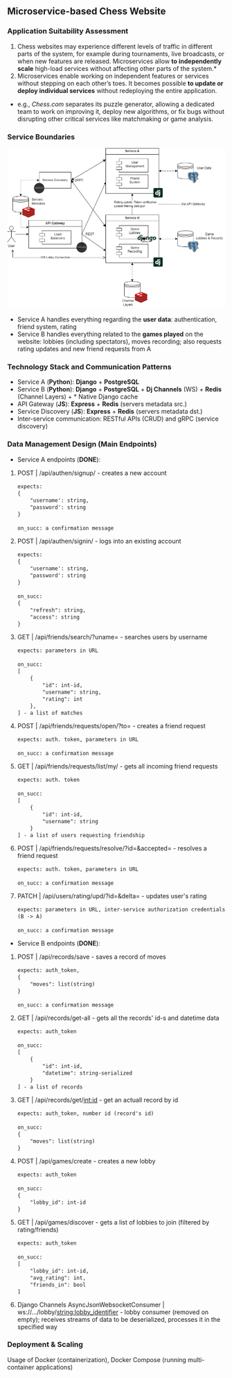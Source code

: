 ## Microservice-based Chess Website

### Application Suitability Assessment

1. Chess websites may experience different levels of traffic in different parts of the system, for example during tournaments, live broadcasts, or when new features are released. Microservices allow **to independently scale** high-load services without affecting other parts of the system.\*
2. Microservices enable working on independent features or services without stepping on each other’s toes. It becomes possible **to update or deploy individual services** without redeploying the entire application.

- e.g., _Chess.com_ separates its puzzle generator, allowing a dedicated team to work on improving it, deploy new algorithms, or fix bugs without disrupting other critical services like matchmaking or game analysis.

### Service Boundaries

![Architecture](./pad_architecture_new.png)

- Service A handles everything regarding the **user data**: authentication, friend system, rating
- Service B handles everything related to the **games played** on the website: lobbies (including spectators), moves recording; also requests rating updates and new friend requests from A

### Technology Stack and Communication Patterns

- Service A (**Python**): **Django** + **PostgreSQL**
- Service B (**Python**): **Django** + **PostgreSQL** + **Dj Channels** (WS) + **Redis** (Channel Layers) + * Native Django cache
- API Gateway (**JS**): **Express** + **Redis** (servers metadata src.)
- Service Discovery (**JS**): **Express** + **Redis** (servers metadata dst.)
- Inter-service communication: RESTful APIs (CRUD) and gRPC (service discovery)

### Data Management Design (Main Endpoints)

- Service A endpoints (**DONE**):

1.  POST | /api/authen/signup/ - creates a new account

        expects:
        {
            "username': string,
            "password': string
        }

        on_succ: a confirmation message

2.  POST | /api/authen/signin/ - logs into an existing account

        expects:
        {
            "username': string,
            "password': string
        }

        on_succ:
        {
            "refresh": string,
            "access": string
        }

3.  GET | /api/friends/search/?uname= - searches users by username

        expects: parameters in URL

        on_succ:
        [
            {
                "id": int-id,
                "username": string,
                "rating": int
            },
        ] - a list of matches

4.  POST | /api/friends/requests/open/?to= - creates a friend request

        expects: auth. token, parameters in URL

        on_succ: a confirmation message

5.  GET | /api/friends/requests/list/my/ - gets all incoming friend requests

        expects: auth. token

        on_succ:
        [
            {
                "id": int-id,
                "username": string
            }
        ] - a list of users requesting friendship

6.  POST | /api/friends/requests/resolve/?id=&accepted= - resolves a friend request

        expects: auth. token, parameters in URL

        on_succ: a confirmation message

7.  PATCH | /api/users/rating/upd/?id=&delta= - updates user's rating

        expects: parameters in URL, inter-service authorization credentials (B -> A)

        on_succ: a confirmation message

- Service B endpoints (**DONE**):

1.  POST | /api/records/save - saves a record of moves

        expects: auth_token,
        {
            "moves": list(string)
        }

        on_succ: a confirmation message

2.  GET | /api/records/get-all - gets all the records' id-s and datetime data

        expects: auth_token

        on_succ:
        [
            {
                "id": int-id,
                "datetime": string-serialized
            }
        ] - a list of records

3.  GET | /api/records/get/<int:id> - get an actuall record by id

        expects: auth_token, number id (record's id)

        on_succ:
        {
            "moves": list(string)
        }

4.  POST | /api/games/create - creates a new lobby

        expects: auth_token

        on_succ:
        {
            "lobby_id": int-id
        }

5.  GET | /api/games/discover - gets a list of lobbies to join (filtered by rating/friends)

        expects: auth_token

        on_succ:
        [
            "lobby_id": int-id,
            "avg_rating": int,
            "friends_in": bool
        ]

6.  Django Channels AsyncJsonWebsocketConsumer | ws://.../lobby/<string:lobby_identifier> - lobby consumer (removed on empty); receives streams of data to be deserialized, processes it in the specified way

### Deployment & Scaling

Usage of Docker (containerization), Docker Compose (running multi-container applications)
